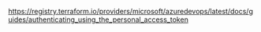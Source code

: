 

https://registry.terraform.io/providers/microsoft/azuredevops/latest/docs/guides/authenticating_using_the_personal_access_token
